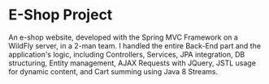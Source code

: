 # E-Shop Project
An e-shop website, developed with the Spring MVC Framework on a WildFly 
server, in a 2-man team. I handled the entire Back-End part and the 
application's logic, including Controllers, Services, JPA integration, 
DB structuring, Entity management, AJAX Requests with JQuery, JSTL usage 
for dynamic content, and Cart summing using Java 8 Streams.